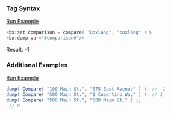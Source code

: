### Tag Syntax

<a href="https://try.boxlang.io?code=eJxLSEjgskmqsCpOLVFIzs8tSCzKLM7PU7CFclI1FJSc8ityEvPSlXQUlJKgTAVNBTuwtpTS3AKFssQiWyVlhG5lJX07BRDgSkhIAAAqGR6x"  target="_blank">Run Example</a>


```java
<bx:set comparison = compare( "Boxlang", "boxlang" ) >
<bx:dump var="#comparison#"/>     
```

Result: -1

### Additional Examples

<a href="https://try.boxlang.io/?code=eJxLKc0t0FBwzs8tSCxK1VBQMjQwUPBNzMxTCC7RU9JRUDIzN1VwTSwuUXAsS80rTVVS0FTQtFbQ11fQNeRKQdNriqbXUMG5tCC1qCQzL18hPLESoZewVhQ%2BWB8XSKMBFwC5nC4y" target="_blank">Run Example</a>

```java
dump( Compare( "100 Main St.", "675 East Avenue" ) ); // -1
dump( Compare( "500 Main St.", "1 Cupertino Way" ) ); // 1
dump( Compare( "500 Main St.", "500 Main St." ) );
 // 0

```


